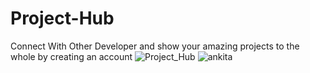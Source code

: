 # Project-Hub
Connect With Other Developer and show your amazing projects to the whole by creating an account
![Project_Hub](https://user-images.githubusercontent.com/82701298/211258423-ab53020d-f8af-4f52-aae1-4ba8ff03ca21.png)
![ankita](https://user-images.githubusercontent.com/82701298/211258759-01cc1fbf-21e3-452e-a6ba-d8affdeae24b.png)
